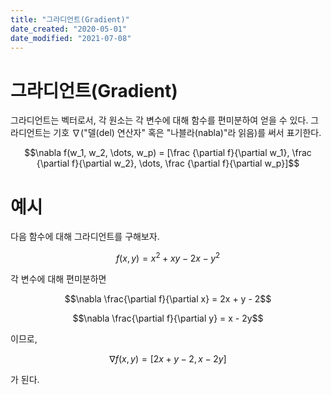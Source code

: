```yaml
---
title: "그라디언트(Gradient)"
date_created: "2020-05-01"
date_modified: "2021-07-08"
---
```


# 그라디언트(Gradient)
그라디언트는 벡터로서, 각 원소는 각 변수에 대해 함수를 편미분하여 얻을 수 있다. 그라디언트는 기호 $\nabla$("델(del) 연산자" 혹은 "나블라(nabla)"라 읽음)를 써서 표기한다.

$$\nabla f(w_1, w_2, \dots, w_p) = [\frac {\partial f}{\partial w_1}, \frac {\partial f}{\partial w_2}, \dots, \frac {\partial f}{\partial w_p}]$$

# 예시

다음 함수에 대해 그라디언트를 구해보자.

$$f(x, y) = x^2 +xy - 2x - y^2$$

각 변수에 대해 편미분하면

$$\nabla \frac{\partial f}{\partial x} = 2x + y - 2$$

$$\nabla \frac{\partial f}{\partial y} = x - 2y$$

이므로,

$$\nabla f(x, y) = [2x + y - 2, x - 2y] $$

가 된다.